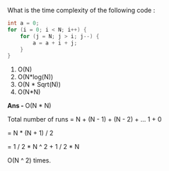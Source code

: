 What is the time complexity of the following code :

```C++
int a = 0;
for (i = 0; i < N; i++) {
    for (j = N; j > i; j--) {
        a = a + i + j;
    }
}
```

1. O(N)
1. O(N\*log(N))
1. O(N * Sqrt(N))
1. O(N\*N)

<b> Ans - </b>  O(N * N)

Total number of runs = N + (N - 1) + (N - 2) + ... 1 + 0

= N * (N + 1) / 2

= 1 / 2 * N ^ 2 + 1 / 2 * N

O(N ^ 2) times.
